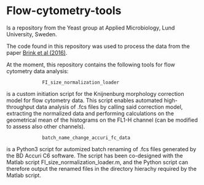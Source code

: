 # Flow-cytometry-tools
Is a repository from the Yeast group at Applied Microbiology, Lund University, Sweden.

The code found in this repository was used to process the data from the paper [Brink et al (2016)](https://microbialcellfactories.biomedcentral.com/articles/10.1186/s12934-016-0580-x). 

At the moment, this repository contains the following tools for flow cytometry data analysis:

                 FI_size_normalization_loader
is a custom initiation script for the Knijnenburg morphology correction model for flow cytometry data.
This script enables automated high-throughput data analysis of .fcs files by calling said correction model,
extracting the normalized data and performing calculations on the geometrical mean of the histograms on the
FL1-H channel (can be modified to assess also other channels).

                 batch_name_change_accuri_fc_data
is a Python3 script for automized batch renaming of .fcs files generated by the BD Accuri C6 software.
The script has been co-designed with the Matlab script FI_size_normalization_loader.m, and the Python script 
can therefore output the renamed files in the directory hierachy required by the Matlab script.

